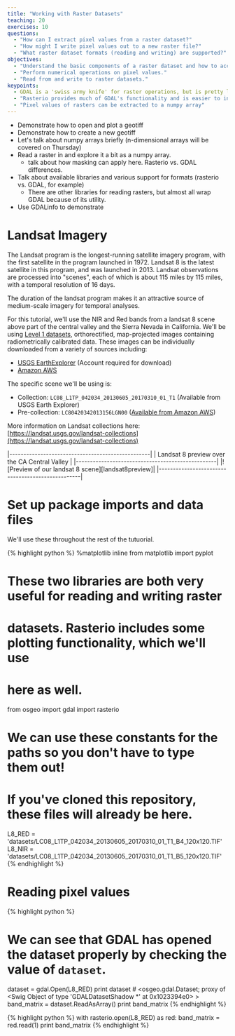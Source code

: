 ```yaml
---
title: "Working with Raster Datasets"
teaching: 20
exercises: 10
questions:
  - "How can I extract pixel values from a raster dataset?"
  - "How might I write pixel values out to a new raster file?"
  - "What raster dataset formats (reading and writing) are supported?"
objectives:
  - "Understand the basic components of a raster dataset and how to access them from a python program."
  - "Perform numerical operations on pixel values."
  - "Read from and write to raster datasets."
keypoints:
  - GDAL is a 'swiss army knife' for raster operations, but is pretty low-level.
  - "Rasterio provides much of GDAL's functionality and is easier to install, but supports fewer formats out of the box."
  - "Pixel values of rasters can be extracted to a numpy array"
---
```


* Demonstrate how to open and plot a geotiff
* Demonstrate how to create a new geotiff
* Let's talk about numpy arrays briefly (n-dimensional arrays will be covered on Thursday)
* Read a raster in and explore it a bit as a numpy array.
    * talk about how masking can apply here.  Rasterio vs. GDAL differences.
* Talk about available libraries and various support for formats (rasterio vs. GDAL, for example)
    * There are other libraries for reading rasters, but almost all wrap GDAL because of its utility.
* Use GDALinfo to demonstrate

# Landsat Imagery

The Landsat program is the longest-running satellite imagery program, with the first satellite 
in the program launched in 1972.  Landsat 8 is the latest satellite in this program, and was
launched in 2013.  Landsat observations are processed into "scenes", each of which is about 
115 miles by 115 miles, with a temporal resolution of 16 days.

The duration of the landsat program makes it an attractive source of medium-scale imagery for
temporal analyses.

For this tutorial, we'll use the NIR and Red bands from a landsat 8 scene above 
part of the central valley and the Sierra Nevada in California.  We'll be using 
[Level 1 datasets](https://landsat.usgs.gov/landsat-processing-details), 
orthorectified, map-projected images containing radiometrically calibrated data. 
These images can be individually downloaded from a variety of sources including:

* [USGS EarthExplorer](https://earthexplorer.usgs.gov/) (Account required for download)
* [Amazon AWS](https://aws.amazon.com/public-datasets/landsat/)

The specific scene we'll be using is:

* Collection: `LC08_L1TP_042034_20130605_20170310_01_T1` (Available from USGS Earth Explorer)
* Pre-collection: `LC80420342013156LGN00` ([Available from Amazon AWS](https://landsat-pds.s3.amazonaws.com/L8/042/034/LC80420342013156LGN00/index.html))

More information on Landsat collections here: [https://landsat.usgs.gov/landsat-collections](https://landsat.usgs.gov/landsat-collections)

|--------------------------------------------------|
| Landsat 8 preview over the CA Central Valley     |
|--------------------------------------------------|
|![Preview of our landsat 8 scene][landsat8preview]|
|--------------------------------------------------|

# Set up package imports and data files

We'll use these throughout the rest of the tutuorial.

{% highlight python %}
%matplotlib inline
from matplotlib import pyplot

# These two libraries are both very useful for reading and writing raster
# datasets.  Rasterio includes some plotting functionality, which we'll use 
# here as well.
from osgeo import gdal
import rasterio

# We can use these constants for the paths so you don't have to type them out!
# If you've cloned this repository, these files will already be here.

L8_RED = 'datasets/LC08_L1TP_042034_20130605_20170310_01_T1_B4_120x120.TIF'
L8_NIR = 'datasets/LC08_L1TP_042034_20130605_20170310_01_T1_B5_120x120.TIF'
{% endhighlight %}


# Reading pixel values

{% highlight python %}
# We can see that GDAL has opened the dataset properly by checking the value of ``dataset``.
dataset = gdal.Open(L8_RED)
print dataset  # <osgeo.gdal.Dataset; proxy of <Swig Object of type 'GDALDatasetShadow *' at 0x1023394e0> >
band_matrix = dataset.ReadAsArray()
print band_matrix
{% endhighlight %}

{% highlight python %}
with rasterio.open(L8_RED) as red:
    band_matrix = red.read(1)
    print band_matrix
{% endhighlight %}
